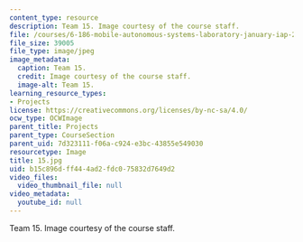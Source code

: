 ```yaml
---
content_type: resource
description: Team 15. Image courtesy of the course staff.
file: /courses/6-186-mobile-autonomous-systems-laboratory-january-iap-2005/b15c896dff444ad2fdc075832d7649d2_15.jpg
file_size: 39005
file_type: image/jpeg
image_metadata:
  caption: Team 15.
  credit: Image courtesy of the course staff.
  image-alt: Team 15.
learning_resource_types:
- Projects
license: https://creativecommons.org/licenses/by-nc-sa/4.0/
ocw_type: OCWImage
parent_title: Projects
parent_type: CourseSection
parent_uid: 7d323111-f06a-c924-e3bc-43855e549030
resourcetype: Image
title: 15.jpg
uid: b15c896d-ff44-4ad2-fdc0-75832d7649d2
video_files:
  video_thumbnail_file: null
video_metadata:
  youtube_id: null
---
```

Team 15. Image courtesy of the course staff.